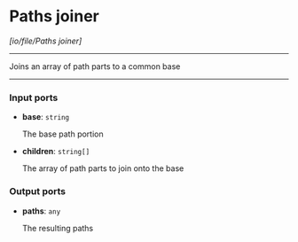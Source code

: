 # Paths joiner

_[io/file/Paths joiner]_

---

Joins an array of path parts to a common base  

---

### Input ports

* __base__: ` string `

    The base path portion


* __children__: ` string[] `

    The array of path parts to join onto the base

### Output ports

* __paths__: ` any `

    The resulting paths

